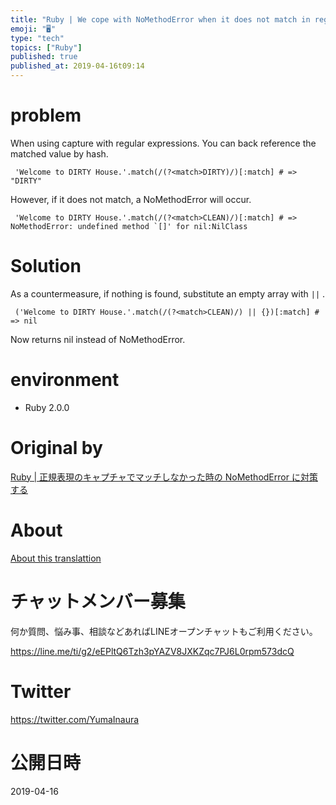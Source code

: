 ```yaml
---
title: "Ruby | We cope with NoMethodError when it does not match in regular ex"
emoji: "🖥"
type: "tech"
topics: ["Ruby"]
published: true
published_at: 2019-04-16t09:14
---
```


# problem 

When using capture with regular expressions. You can back reference the matched value by hash.

     'Welcome to DIRTY House.'.match(/(?<match>DIRTY)/)[:match] # => "DIRTY" 

However, if it does not match, a NoMethodError will occur.

     'Welcome to DIRTY House.'.match(/(?<match>CLEAN)/)[:match] # => NoMethodError: undefined method `[]' for nil:NilClass 

# Solution 

As a countermeasure, if nothing is found, substitute an empty array with `||` .

     ('Welcome to DIRTY House.'.match(/(?<match>CLEAN)/) || {})[:match] # => nil 

Now returns nil instead of NoMethodError.

# environment 

- Ruby 2.0.0 


# Original by
[Ruby | 正規表現のキャプチャでマッチしなかった時の NoMethodError に対策する](https://qiita.com/Yinaura/items/61f636c9902b8b9cb196)

# About

[About this translattion](https://qiita.com/YumaInaura/items/7f6fd1e9310a6816469a)








<!-- Update From Qiita API -->

# チャットメンバー募集


何か質問、悩み事、相談などあればLINEオープンチャットもご利用ください。

https://line.me/ti/g2/eEPltQ6Tzh3pYAZV8JXKZqc7PJ6L0rpm573dcQ





# Twitter


https://twitter.com/YumaInaura


<!-- Update From Qiita API -->



# 公開日時

2019-04-16

